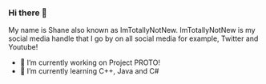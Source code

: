 ### Hi there 👋
My name is Shane also known as ImTotallyNotNew. ImTotallyNotNew is my social media handle that I go by on all social media for example, Twitter and Youtube!
- 🔭 I’m currently working on Project PROTO!
- 🌱 I’m currently learning C++, Java and C#

